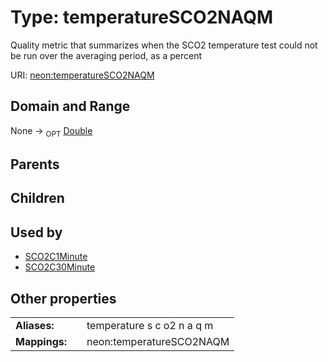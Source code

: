 
# Type: temperatureSCO2NAQM


Quality metric that summarizes when the SCO2 temperature test could not be run over the averaging period, as a percent

URI: [neon:temperatureSCO2NAQM](https://data.neonscience.org/temperatureSCO2NAQM)


## Domain and Range

None ->  <sub>OPT</sub> [Double](types/Double.md)

## Parents


## Children


## Used by

 * [SCO2C1Minute](SCO2C1Minute.md)
 * [SCO2C30Minute](SCO2C30Minute.md)

## Other properties

|  |  |  |
| --- | --- | --- |
| **Aliases:** | | temperature s c o2 n a q m |
| **Mappings:** | | neon:temperatureSCO2NAQM |

